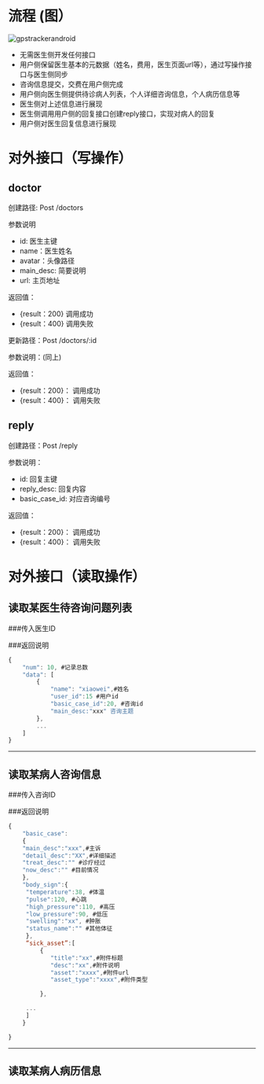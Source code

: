 # 流程 (图）


![gpstrackerandroid](http://7xjtgq.com1.z0.glb.clouddn.com/interface.png)



* 无需医生侧开发任何接口
* 用户侧保留医生基本的元数据（姓名，费用，医生页面url等），通过写操作接口与医生侧同步
* 咨询信息提交，交费在用户侧完成
* 用户侧向医生侧提供待诊病人列表，个人详细咨询信息，个人病历信息等
* 医生侧对上述信息进行展现
* 医生侧调用用户侧的回复接口创建reply接口，实现对病人的回复
* 用户侧对医生回复信息进行展现


# 对外接口（写操作） 
## doctor
 
创建路径: Post /doctors

参数说明 

* id: 医生主键
* name：医生姓名
* avatar：头像路径
* main_desc: 简要说明
* url: 主页地址

返回值：

* {result：200} 调用成功
* {result：400} 调用失败


更新路径：Post /doctors/:id

参数说明：(同上)

返回值：

* {result：200}： 调用成功
* {result：400}： 调用失败 


## reply

创建路径：Post /reply

参数说明：

* id: 回复主键
* reply_desc: 回复内容
* basic_case_id: 对应咨询编号


返回值：
* {result：200}： 调用成功
* {result：400}： 调用失败 



# 对外接口（读取操作）
## 读取某医生待咨询问题列表

###传入医生ID

###返回说明
```javascript
{
    "num": 10, #记录总数
    "data": [
        {
            "name": "xiaowei",#姓名
            "user_id":15 #用户id
            "basic_case_id":20, #咨询id
            "main_desc:"xxx" 咨询主题
        },
        ...
    ]
}
```
---



## 读取某病人咨询信息

###传入咨询ID


###返回说明
```javascript
{
	"basic_case":
	{
	"main_desc":"xxx",#主诉
	"detail_desc":"XX",#详细描述
	"treat_desc":"" #诊疗经过
    "now_desc":"" #目前情况
    },
    "body_sign":{
     "temperature":38, #体温
     "pulse":120, #心跳
     "high_pressure":110, #高压
     "low_pressure":90, #低压
     "swelling":"xx", #肿胀
     "status_name":"" #其他体征
     },
     “sick_asset”:[
	     {
	     	"title":"xx",#附件标题
	     	"desc":"xx",#附件说明
	     	"asset":"xxxx",#附件url
	     	"asset_type":"xxxx",#附件类型

    	 },

     ...
     ]
    }

}
```
---


## 读取某病人病历信息

